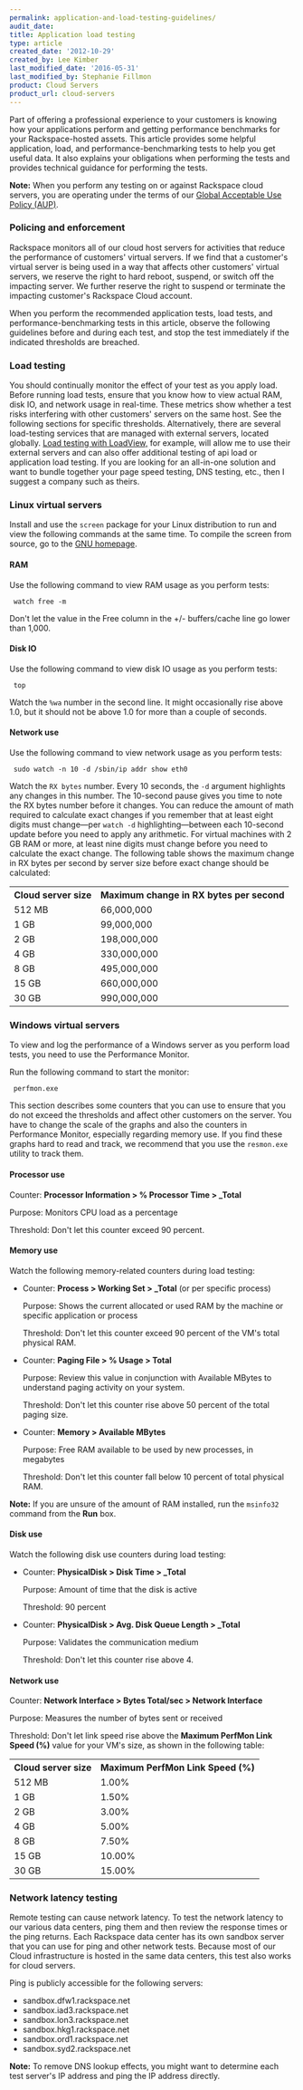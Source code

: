 ```yaml
---
permalink: application-and-load-testing-guidelines/
audit_date:
title: Application load testing
type: article
created_date: '2012-10-29'
created_by: Lee Kimber
last_modified_date: '2016-05-31'
last_modified_by: Stephanie Fillmon
product: Cloud Servers
product_url: cloud-servers
---
```


Part of offering a professional experience to your customers is knowing how your applications perform and getting performance benchmarks for your Rackspace-hosted assets. This article provides some helpful application, load, and performance-benchmarking tests to help you get useful data. It also explains your obligations when performing the tests and provides technical guidance for performing the tests.

**Note:** When you perform any testing on or against Rackspace cloud servers, you are operating under the terms of our [Global Acceptable Use Policy (AUP)](http://www.rackspace.com/information/legal/global/aup).

### Policing and enforcement

Rackspace monitors all of our cloud host servers for activities that reduce the performance of customers' virtual servers. If we find that a customer's virtual server is being used in a way that affects other customers' virtual servers, we reserve the right to hard reboot, suspend, or switch off the impacting server. We further reserve the right to suspend or terminate the impacting customer's Rackspace Cloud account.

When you perform the recommended application tests, load tests, and performance-benchmarking tests in this article, observe the following guidelines before and during each test, and stop the test immediately if the indicated thresholds are breached.

### Load testing

You should continually monitor the effect of your test as you apply load. Before running load tests, ensure that you know how to view actual RAM, disk IO, and network usage in real-time. These metrics show whether a test risks interfering with other customers' servers on the same host. See the following sections for specific thresholds. Alternatively, there are several load-testing services that are managed with external servers, located globally. <a href="https://www.loadview-testing.com">Load testing with LoadView,</a> for example, will allow me to use their external servers and can also offer additional testing of api load or application load testing. If you are looking for an all-in-one solution and want to bundle together your page speed testing, DNS testing, etc., then I suggest a company such as theirs.

### Linux virtual servers

Install and use the `screen` package for your Linux distribution to run and view the following commands at the same time. To compile the screen from source, go to the [GNU homepage]( http://www.gnu.org/software/screen/).

#### RAM

Use the following command to view RAM usage as you perform tests:

     watch free -m

Don't let the value in the Free column in the +/- buffers/cache line go lower than 1,000.

#### Disk IO

Use the following command to view disk IO usage as you perform tests:

     top

Watch the `%wa` number in the second line. It might occasionally rise above 1.0, but it should not be above 1.0 for more than a couple of seconds.

#### Network use

Use the following command to view network usage as you perform tests:

     sudo watch -n 10 -d /sbin/ip addr show eth0

Watch the `RX bytes` number. Every 10 seconds, the `-d` argument highlights any changes in this number. The 10-second pause gives you time to note the RX bytes number before it changes. You can reduce the amount of math required to calculate exact changes if you remember that at least eight digits must change&mdash;per `watch -d` highlighting&mdash;between each 10-second update before you need to apply any arithmetic. For virtual machines with 2 GB RAM or more, at least nine digits must change before you need to calculate the exact change. The following table shows the maximum change in RX bytes per second by server size before exact change should be calculated:

<table>
	<tr>
		<th>Cloud server size</th>
		<th>Maximum change in RX bytes per second</th>
	</tr>
	<tr>
		<td>512 MB</td>
		<td>66,000,000</td>
	</tr>
	<tr>
		<td>1 GB</td>
		<td>99,000,000</td>
	</tr>
	<tr>
		<td>2 GB</td>
		<td>198,000,000</td>
	</tr>
		<td>4 GB</td>
		<td>330,000,000</td>
	</tr>
	<tr>
		<td>8 GB</td>
		<td>495,000,000</td>
	</tr>
	<tr>
		<td>15 GB</td>
		<td>660,000,000</td>
	</tr>
	<tr>
		<td>30 GB</td>
		<td>990,000,000</td>
	</tr>
</table>

### Windows virtual servers

To view and log the performance of a Windows server as you perform load tests, you need to use the Performance Monitor.

Run the following command to start the monitor:

     perfmon.exe

This section describes some counters that you can use to ensure that you do not exceed the thresholds and affect other customers on the server. You have to change the scale of the graphs and also the counters in Performance Monitor, especially regarding memory use. If you find these graphs hard to read and track, we recommend that you use the `resmon.exe` utility to track them.

#### Processor use

Counter: **Processor Information > % Processor Time > _Total**

Purpose: Monitors CPU load as a percentage

Threshold: Don't let this counter exceed 90 percent.

#### Memory use

Watch the following memory-related counters during load testing:

- Counter: **Process > Working Set > _Total** (or per specific process)

  Purpose: Shows the current allocated or used RAM by the machine or specific application or process

  Threshold: Don't let this counter exceed 90 percent of the VM's total physical RAM.

- Counter: **Paging File > % Usage > Total**

  Purpose: Review this value in conjunction with Available MBytes to understand paging activity on your system.

  Threshold: Don't let this counter rise above 50 percent of the total paging size.

- Counter: **Memory > Available MBytes**

  Purpose: Free RAM available to be used by new processes, in megabytes

  Threshold: Don't let this counter fall below 10 percent of total physical RAM.

**Note:** If you are unsure of the amount of RAM installed, run the `msinfo32` command from the **Run** box.

#### Disk use

Watch the following disk use counters during load testing:

- Counter: **PhysicalDisk > Disk Time > _Total**

  Purpose: Amount of time that the disk is active

  Threshold: 90 percent

- Counter: **PhysicalDisk > Avg. Disk Queue Length > _Total**

  Purpose: Validates the communication medium

  Threshold: Don't let this counter rise above 4.

#### Network use

Counter: **Network Interface > Bytes Total/sec > Network Interface**

Purpose: Measures the number of bytes sent or received

Threshold: Don't let link speed rise above the **Maximum PerfMon Link Speed (%)** value for your VM's size, as shown in the following table:

<table>
	<tr>
		<th>Cloud server size</th>
		<th>Maximum PerfMon Link Speed (%)</th>
	</tr>
	<tr>
		<td>512 MB</td>
		<td>1.00%</td>
	</tr>
	<tr>
		<td>1 GB</td>
		<td>1.50%</td>
	</tr>
		<td>2 GB</td>
		<td>3.00%</td>
	<tr>
		<td>4 GB</td>
		<td>5.00%</td>
	</tr>
	<tr>
		<td>8 GB</td>
		<td>7.50%</td>
	</tr>
	<tr>
		<td>15 GB</td>
	    <td>10.00%</td>
	</tr>
	<tr>
		<td>30 GB</td>
		<td>15.00%</td>
	</tr>
</table>

### Network latency testing

Remote testing can cause network latency. To test the network latency to our various data centers, ping them and then review the response times or the ping returns. Each Rackspace data center has its own sandbox server that you can use for ping and other network tests. Because most of our Cloud infrastructure is hosted in the same data centers, this test also works for cloud servers.

Ping is publicly accessible for the following servers:

- sandbox.dfw1.rackspace.net
- sandbox.iad3.rackspace.net
- sandbox.lon3.rackspace.net
- sandbox.hkg1.rackspace.net
- sandbox.ord1.rackspace.net
- sandbox.syd2.rackspace.net

**Note:** To remove DNS lookup effects, you might want to determine each test server's IP address and ping the IP address directly.
